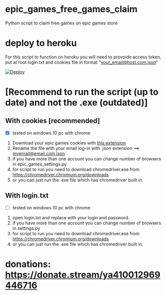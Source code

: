 # epic_games_free_games_claim
Python script to claim free games on epic games store

# deploy to heroku
For this script to function on heroku you will need to provoide access token,  
put at root login.txt and cookies file in format "your_email@host.com.json"  
  
[![Deploy](https://www.herokucdn.com/deploy/button.svg)](https://heroku.com/deploy)

# [Recommend to run the script (up to date) and not the .exe (outdated)]
## With cookies [recommended]
- [x] tested on windows 10 pc with chrome
1. Download your epic games cookies with [this extension](https://chrome.google.com/webstore/detail/nmckokihipjgplolmcmjakknndddifde)
2. Rename the file with your email log-in with .json extension ==> myemail@email.com.json
3. if you have more than one account you can change number of browsers in epic_games_settings.py
4. for script to run you need to download chromedriver.exe from https://chromedriver.chromium.org/downloads
5. or you can just run the .exe file which has chromedriver built in.

## With login.txt
- [ ] tested on windows 10 pc with chrome
1. open login.txt and replace with your login and password.
2. if you have more than one account you can change number of browsers in settings.py
3. for script to run you need to download chromedriver.exe from https://chromedriver.chromium.org/downloads
4. or you can just run the .exe file which has chromedriver built in.

# donations: https://donate.stream/ya410012969446716
